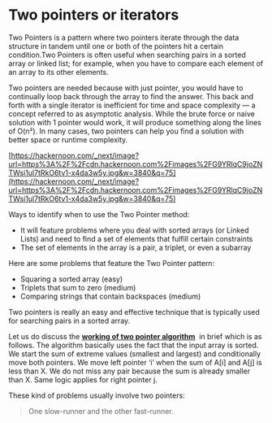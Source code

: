 # Two pointers or iterators

Two Pointers is a pattern where two pointers iterate through the data structure in tandem until one or both of the pointers hit a certain condition.Two Pointers is often useful when searching pairs in a sorted array or linked list; for example, when you have to compare each element of an array to its other elements.

Two pointers are needed because with just pointer, you would have to continually loop back through the array to find the answer. This back and forth with a single iterator is inefficient for time and space complexity — a concept referred to as asymptotic analysis. While the brute force or naive solution with 1 pointer would work, it will produce something along the lines of O(n²). In many cases, two pointers can help you find a solution with better space or runtime complexity.

[https://hackernoon.com/_next/image?url=https%3A%2F%2Fcdn.hackernoon.com%2Fimages%2FG9YRlqC9joZNTWsi1ul7tRkO6tv1-x4da3w5y.jpg&w=3840&q=75](https://hackernoon.com/_next/image?url=https%3A%2F%2Fcdn.hackernoon.com%2Fimages%2FG9YRlqC9joZNTWsi1ul7tRkO6tv1-x4da3w5y.jpg&w=3840&q=75)

Ways to identify when to use the Two Pointer method:

- It will feature problems where you deal with sorted arrays (or Linked Lists) and need to find a set of elements that fulfill certain constraints
- The set of elements in the array is a pair, a triplet, or even a subarray

Here are some problems that feature the Two Pointer pattern:

- Squaring a sorted array (easy)
- Triplets that sum to zero (medium)
- Comparing strings that contain backspaces (medium)

Two pointers is really an easy and effective technique that is typically used for searching pairs in a sorted array.

Let us do discuss the **[working of two pointer algorithm](https://www.geeksforgeeks.org/two-pointers-technique/)**  in brief which is as follows. The algorithm basically uses the fact that the input array is sorted. We start the sum of extreme values (smallest and largest) and conditionally move both pointers. We move left pointer ‘i’ when the sum of A[i] and A[j] is less than X. We do not miss any pair because the sum is already smaller than X. Same logic applies for right pointer j.

These kind of problems usually involve two pointers:

> One slow-runner and the other fast-runner.
>